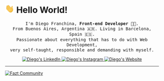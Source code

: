 # <img src="https://raw.githubusercontent.com/soydiego/soydiego/master/img/hi.gif" width="30px"> Hello World!</h2>

<p align="center">

  <samp>
    I'm Diego Franchina, <strong>Front-end Developer 👨‍💻</strong>.
    <br>
    From Buenos Aires, Argentina 🇦🇷. Living in Barcelona, Spain 🇪🇸.
    <br>
    Passionate about everything that has to do with Web Development, 
    <br>
    very self-taught, responsible and demanding with myself.
  </samp>
</p>

<p align="center">

<a href="https://linkedin.com/in/SoyDiegoF">
  <img alt="Diego's LinkedIn" width="22px" src="https://cdn.jsdelivr.net/npm/simple-icons@v3/icons/linkedin.svg" />
</a>

<a href="https://instagram.com/SoyDieg0/">
  <img  alt="Diego's Instagram" width="22px" src="https://cdn.jsdelivr.net/npm/simple-icons@v3/icons/instagram.svg" />
</a>

<a href="https://www.SoyDiego.com.ar">
  <img  alt="Diego's Website" width="22px" src="https://img.icons8.com/ios-filled/22/000000/domain.png"
</a>
</p>

---

[![Fazt Community](https://img.shields.io/badge/Fazt%20Community%20Contributor-GitHub-red)](https://github.com/faztcommunity)
